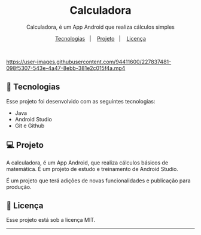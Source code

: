 <h1 align="center"> Calculadora </h1>

<p align="center">
Calculadora, é um App Android que realiza cálculos simples  <br/>
</p>

<p align="center">
  <a href="#-tecnologias">Tecnologias</a>&nbsp;&nbsp;&nbsp;|&nbsp;&nbsp;&nbsp;
  <a href="#-projeto">Projeto</a>&nbsp;&nbsp;&nbsp;|&nbsp;&nbsp;&nbsp;
  <a href="#memo-licença">Licença</a>
</p>

<br>



https://user-images.githubusercontent.com/94411600/227837481-098f5307-543e-4a47-8ebb-381e2c015f4a.mp4



## 🚀 Tecnologias

Esse projeto foi desenvolvido com as seguintes tecnologias:

- Java
- Android Studio
- Git e Github

## 💻 Projeto

A calculadora, é um App Android, que realiza cálculos básicos de matemática. É um projeto de estudo e treinamento de Android Studio.

É um projeto que terá adições de novas funcionalidades e publicação para produção.


## :memo: Licença

Esse projeto está sob a licença MIT.

---
